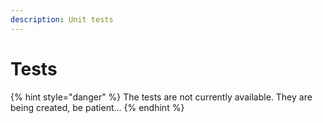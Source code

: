 ```yaml
---
description: Unit tests
---
```


# Tests

{% hint style="danger" %}
The tests are not currently available. They are being created, be patient...
{% endhint %}
